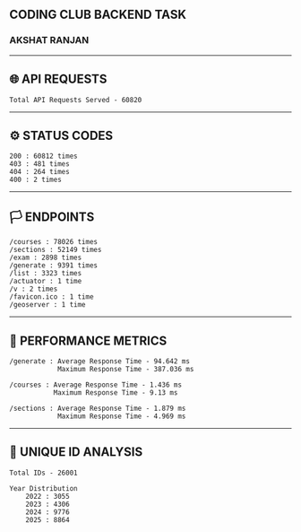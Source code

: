 ## CODING CLUB BACKEND TASK
### AKSHAT RANJAN

-------------------
🌐 API REQUESTS
-------------------
    Total API Requests Served - 60820

-------------------
⚙️ STATUS CODES
-------------------
    200 : 60812 times
    403 : 481 times
    404 : 264 times
    400 : 2 times

-------------------
🏳️ ENDPOINTS
-------------------
    /courses : 78026 times
    /sections : 52149 times
    /exam : 2898 times
    /generate : 9391 times
    /list : 3323 times
    /actuator : 1 time
    /v : 2 times
    /favicon.ico : 1 time
    /geoserver : 1 time

------------------------
🚀 PERFORMANCE METRICS
------------------------
    /generate : Average Response Time - 94.642 ms
                Maximum Response Time - 387.036 ms

    /courses : Average Response Time - 1.436 ms
               Maximum Response Time - 9.13 ms

    /sections : Average Response Time - 1.879 ms
                Maximum Response Time - 4.969 ms

-----------------------
📕 UNIQUE ID ANALYSIS
-----------------------
    Total IDs - 26001

    Year Distribution
        2022 : 3055
        2023 : 4306
        2024 : 9776
        2025 : 8864